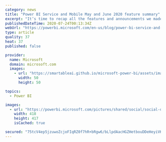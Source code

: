 ```yaml
---
category: news
title: "Power BI Service and Mobile May and June 2020 feature summary"
excerpt: "It’s time to recap all the features and announcements we made for the Power BI service and mobile for the months of May and June."
publishedDateTime: 2020-07-24T00:13:34Z
webUrl: "https://powerbi.microsoft.com/en-us/blog/power-bi-service-and-mobile-may-and-june-2020-feature-summary/"
type: article
quality: 37
heat: 37
published: false

provider:
  name: Microsoft
  domain: microsoft.com
  images:
    - url: "https://smartableai.github.io/microsoft-power-bi/assets/images/organizations/microsoft.com-50x50.jpg"
      width: 50
      height: 50

topics:
  - Power BI

images:
  - url: "https://powerbi.microsoft.com/pictures/shared/social/social-default-image.png"
    width: 418
    height: 417
    isCached: true

secured: "75tcV4ep5jzuwoZcjoFIqRZ0f7hR+bRgw6/bLlpdAacHGZHetbouDDeHeyiVKQm0MxCrINGxcytHaGqd/CH2hG6w+0KMRbqBKzsKsif/pYe046/58WOGKwQaSRX6zrlcwwisvjyUMH5iFOEbnwlTY8wKkDoUgYI2EPAbtQzVHGjvarvMHAEfZ2hj8xBCwTWO8GSCKTMsCnVSqDFJqBCV0k06VRGS+iWfARr985vA1dSUEUWytkvPSh1HqaZXbqHna3IFVXhHBV5f9cEoUURW5U3KpWeW+dDNe/AXb55jUEwoiX/tRo3+gGciUDCa5BJaH1xQsuIAS21+Nryu8ejOyQ==;oM0T4pLZja7qAaDDxxi29Q=="
---
```



